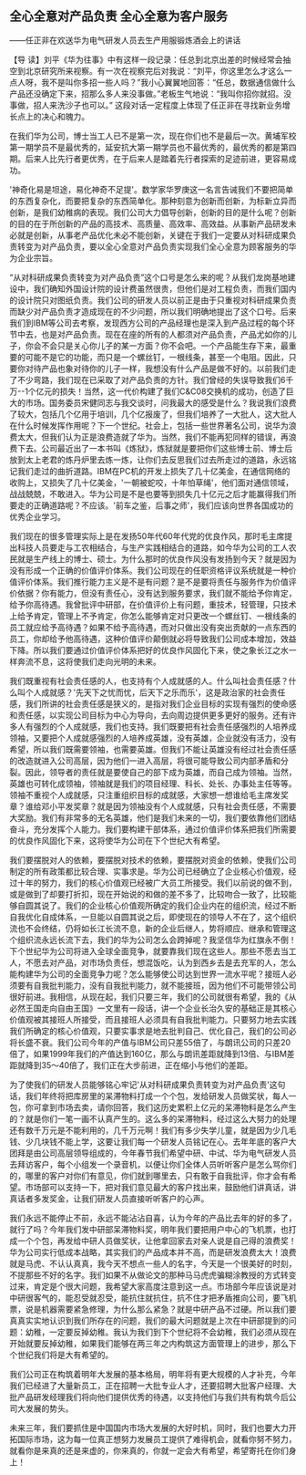## 全心全意对产品负责 全心全意为客户服务

――任正非在欢送华为电气研发人员去生产用服锻炼酒会上的讲话



【导  读】刘平《华为往事》中有这样一段记录：任总到北京出差的时候经常会抽空到北京研究所来视察。有一次在视察完后对我说：“刘平，你这里怎么才这么一点人呀，我不是叫你多招一些人吗？”我小心翼翼地回答：“任总，数据通信做什么产品还没确定下来，招那么多人来没事做。”老板生气地说：“我叫你招你就招。没事做，招人来洗沙子也可以。” 这段对话一定程度上体现了任正非在寻找新业务增长点上的决心和魄力。



在我们华为公司，博士当工人已不是第一次，现在你们也不是最后一次。黄埔军校第一期学员不是最优秀的，延安抗大第一期学员也不最优秀的，最优秀的都是第四期。后来人比先行者更优秀，在于后来人是踏着先行者探索的足迹前进，更容易成功。

'神奇化易是坦途，易化神奇不足提'。数学家华罗庚这一名言告诫我们不要把简单的东西复杂化，而要把复杂的东西简单化。那种刻意为创新而创新，为标新立异而创新，是我们幼稚病的表现。我们公司大力倡导创新，创新的目的是什么呢？创新的目的在于所创新的产品的高技术、高质量、高效率、高效益。从事新产品研发未必就是创新，从事老产品优化未必不能创新，关键在于我们一定要从对科研成果负责转变为对产品负责，要以全心全意对产品负责实现我们全心全意为顾客服务的华为企业宗旨。

“从对科研成果负责转变为对产品负责”这个口号是怎么来的呢？从我们龙岗基地建设中，我们确知外国设计院的设计费虽然很贵，但他们是对工程负责，而我们国内的设计院只对图纸负责。我们公司的研发人员以前正是由于只重视对科研成果负责而缺少对产品负责才造成现在的不少问题，所以我们明确地提出了这个口号。后来我们到IBM等公司去考察，发现西方公司的产品经理也是深入到产品过程的每个环节中去，也是对产品负责。现在在座的所有的人都须对产品负责，产品尤如你的儿子，你会不会只是关心你儿子的某一方面？你不会吧。一个产品能生存下来，最重要的可能不是它的功能，而只是一个螺丝钉，一根线条，甚至一个电阻。因此，只要你对待产品也象对待你的儿子一样，我想没有什么产品是做不好的。以前我们走了不少弯路，我们现在已采取了对产品负责的方针。我们曾经的失误导致我们6千万--1个亿元的损失！当然，这一代价构建了我们C&C08交换机的成功，创造了巨大的市场。国务委员宋健同志与我交谈时，问我最大的感受是什么？我说我们浪费了较大，包括几个亿用于培训，几个亿报废了，但我们培养了一大批人，这大批人在什么时候发挥作用呢？下一个世纪。社会上，包括一些世界著名公司，说华为浪费太大，但我们认为正是浪费造就了华为。当然，我们不能再犯同样的错误，再浪费下去。公司最近出了一本书叫《炼狱》，炼狱就是要把你们这些博士前、博士后放到太上老君的炼丹炉里去炼一炼，让你们去反思我们过去所走过的道路，永远铭记我们走过的曲折道路。IBM在PC机的开发上损失了几十亿美金，在通信网络的收购上，又损失了几十亿美金，'一朝被蛇咬，十年怕草绳'，他们面对通信领域，战战兢兢，不敢进入。华为公司是不是也要等到损失几十亿元之后才能赢得我们所要走的正确道路呢？不应该。'前车之鉴，后事之师'，我们应该向世界各国成功的优秀企业学习。

我们现在的很多管理实际上是在发扬50年代60年代党的优良作风，那时毛主席提出科技人员要走与工农相结合，与生产实践相结合的道路，如今华为公司的工人农民就是生产线上的博士、硕士。为什么那时的优良作风没有发扬到今天？就是因为没有形成一个正确的价值评价体系。我们公司现在的任职资格评议系统就是一种价值评价体系。我们推行能力主义是不是有问题？是不是要将责任与服务作为价值评价依据？你有能力，但没有责任心，没有达到服务要求，我们就不能给予你肯定，给予你高待遇。我曾批评中研部，在价值评价上有问题，重技术，轻管理，只技术上给予肯定，管理上不予肯定，你怎么能够肯定对只更改一个螺丝钉、一根线条的员工就应给予高待遇？如果不给予高待遇，而对只做出没有突出贡献的一点东西的员工，你却给予他高待遇，这种价值评价颠倒就必将导致我们公司成本增加，效益下降。所以我们要通过价值评价体系把好的优良作风固化下来，使之象长江之水一样奔流不息，这将使我们走向光明的未来。

我们既重视有社会责任感的人，也支持有个人成就感的人。什么叫社会责任感？什么叫个人成就感？'先天下之忧而忧，后天下之乐而乐'，这是政治家的社会责任感，我们所讲的社会责任感是狭义的，是指对我们企业目标的实现有强烈的使命感和责任感，以实现公司目标为中心为导向，去向周边提供更多更好的服务。还有许多人有强烈的个人成就感，我们也支持。我们既要把有社会责任感强烈的人培养成领袖，又要把个人成就感强烈的人培养成英雄，没有英雄，企业就没有活力，没有希望，所以我们既需要领袖，也需要英雄。但我们不能让英雄没有经过社会责任感的改造就进入公司高层，因为他们一进入高层，将很可能导致公司内部矛盾和分裂。因此，领导者的责任就是要使自己的部下成为英雄，而自己成为领袖。当然，英雄也可转化成领袖，领袖就是我们的项目经理、科长、处长、办事处主任等等。领袖不重视个人成就感，只注重组织目标的成就感，大家想一想谁给毛主席发奖章？谁给邓小平发奖章？就是因为领袖没有个人成就感，只有社会责任感，不需要大奖励。我们有非常多的无名英雄，他们是我们未来的一切，我们要依靠他们团结奋斗，充分发挥个人能力。我们要构建干部体系，通过价值评价体系把我们所需要的优良作风固化下来，这将使华为公司在下个世纪大有希望。

我们要摆脱对人的依赖，要摆脱对技术的依赖，要摆脱对资金的依赖，使我们公司制定的所有政策都比较合理、实事求是。华为公司已经确立了企业核心价值观，经过十年的努力，我们的核心价值观已经被广大员工所接受。我们以前说的做不到，或是做到了却要打折扣，现在开始说的和做的差不多了，比较吻合一致了，比较能够自圆其说了。我们的企业核心价值观所确定的我们企业内在的组织流，经过不断自我优化自成体系，一旦能以自圆其说之后，即使现在的领导人不在了，这个组织流也不会终结，仍将如长江长流不息，新的企业后继人，势将顺应、继承和管理这个组织流永远长流下去，我们的华为公司怎么会跨掉呢？我坚信华为红旗永不倒！下个世纪华为公司将进入全球全面竞争，就要靠我们现在这些人。那些不愿去当工人，不愿去对产品，对市场负责任，想混饭吃，认为到西乡去是去充军的人，怎么能构建华为公司的全面竞争力呢？怎么能够使公司达到世界一流水平呢？接班人必须要有自我批判能力，没有自我批判能力，就不能接班，因为他们不可能带领公司很好前进。我相信，从现在起，我们只要三年，我们的公司就很有希望，我的《从必然王国走向自由王国》一文里有一段话，讲一个企业长治久安的基础正是其核心价值观被其接班人所接受，而且接班人必须具有自我批判能力。只要努力地去实践我们所确定的核心价值观，只要实事求是地去批判自己、优化自己，我们的公司必将长盛不衰。我们公司今年的产值与IBM公司只差55倍了，与朗讯公司的只差20倍了，如果1999年我们的产值达到160亿，那么与朗讯差距就降到13倍、与IBM差距就降到35～40倍了，我们正在大步前进，正在缩小与他们的差距。

为了使我们的研发人员能够铭心牢记'从对科研成果负责转变为对产品负责'这句话，我们年终将把库房里的呆滞物料打成一个个包，发给研发人员做奖状，每人一包，你可拿到市场去卖，请你回答，我们这历史累积上亿元的呆滞物料是怎么产生的？就是你们一笔一画不认真产生的。这么多的呆滞物料，经过这么大努力的处理还有数千万元是不能利用的，几千万元啊！我们有多少失学儿童，就是因为少几毛钱、少几块钱不能上学，这要让我们每一个研发人员铭记在心。去年年底的客户大团拜是由公司高层领导组成的，今年春节我们希望中研、中试、华为电气研发人员去拜访客户，每个小组发一个录音机，以便让你们全体人员听听客户是怎么骂你们的，哪里的客户对你们有意见，你们就到哪里去，只有敢于自我批评，你才会有希望。市场部可以支持一下，把对我们意见最大的客户找出来，鼓励他们讲真话，讲真话者多发奖金，让我们研发人员直接听听客户的心声。

我们永远不能停止不前，永远不能沾沾自喜，认为今年的产品比去年的好的多了，就行了吗？今年我们发中研部呆滞物料奖，明年我们要把用户中心的飞机票，也打成一个个包，再发给中研人员做奖状，让他拿回家去对亲人说是自己得的浪费奖！华为公司实行低成本战略，其实我们的产品成本并不高，而是研发浪费太大！浪费就是马虎、不认认真真，我今天不想点一些人的名字，今天是一个很美好的时刻，不提那些不好的名字。我们如果不从做论文的那种马马虎虎骗糊涂教授的方式转变过来，肯定是个很大问题，我希望大家高度注意到这一点。市场部今年应该说是对中研很客气的，能忍受就忍受，能抗住就抗住，抗不住才把矛盾推向公司，要飞机票，说是机器需要紧急修理，为什么那么紧急？就是中研产品不过硬。所以我们要真真实实地认识到我们所存在的问题，我们的最大问题就是上次在中研部提到的问题：幼稚，一定要反掉幼稚。我认为我们到下个世纪将不会幼稚，我们必须从现在开始就要反掉幼稚，如果我们能够在两三年之内构筑这方面管理上的进步，那么下个世纪我们将是大有希望的。

我们公司正在构筑着明年大发展的基本格局，明年将有更大规模的人才补充，今年我们已经进了大量新员工，正在招聘一大批专业人才，还要招聘大批客户经理、大批产品研发经理我们将向他们提供优秀的待遇，以支持他们与我们共有构筑今后公司大发展的势头。

未来三年，我们要抓住是中国国内市场大发展的大好时机，同时，我们也要大力开拓国际市场，这为每一位真正想努力发展员工提供了难得机会，就看你努不努力，就看你是来真的还是来虚的，你来真的，你就一定会大有希望，希望寄托在你们身上！
